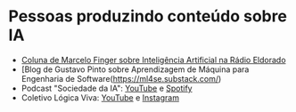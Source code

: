 # Pessoas produzindo conteúdo sobre IA

- [Coluna de Marcelo Finger sobre Inteligência Artificial na Rádio Eldorado](https://adolfon.substack.com/p/coluna-de-marcelo-finger-sobre-inteligencia)
- [Blog de Gustavo Pinto sobre Aprendizagem de Máquina para Engenharia de Software(https://ml4se.substack.com/)
- Podcast "Sociedade da IA": [YouTube](https://www.youtube.com/@SociedadedaIA) e [Spotify](https://open.spotify.com/show/4yZYEuPwStYfQnfIeVkVhb)
- Coletivo Lógica Viva: [YouTube](https://www.youtube.com/channel/UCwvsanumwkHDU_fYx9L1S0w) e [Instagram](https://www.instagram.com/logicaviva.coletivo/)
